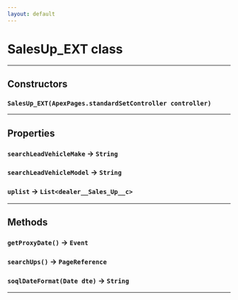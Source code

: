 ```yaml
---
layout: default
---
```

# SalesUp_EXT class
---
## Constructors
### `SalesUp_EXT(ApexPages.standardSetController controller)`
---
## Properties

### `searchLeadVehicleMake` → `String`

### `searchLeadVehicleModel` → `String`

### `uplist` → `List<dealer__Sales_Up__c>`

---
## Methods
### `getProxyDate()` → `Event`
### `searchUps()` → `PageReference`
### `soqlDateFormat(Date dte)` → `String`
---
